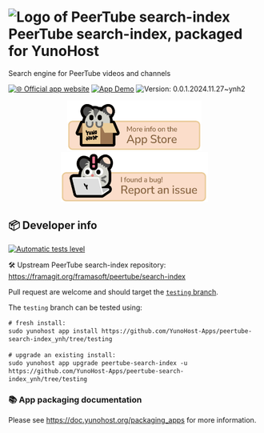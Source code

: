 <!--
N.B.: This README was automatically generated by <https://github.com/YunoHost/apps_tools/blob/main/readme_generator>
It shall NOT be edited by hand.
-->

<h1>
  <img src="https://raw.githubusercontent.com/YunoHost/apps/master/logos/peertube-search-index.png" width="32px" alt="Logo of PeerTube search-index">
  PeerTube search-index, packaged for YunoHost
</h1>

Search engine for PeerTube videos and channels

[![🌐 Official app website](https://img.shields.io/badge/Official_app_website-darkgreen?style=for-the-badge)](https://search.joinpeertube.org/)
[![App Demo](https://img.shields.io/badge/App_Demo-blue?style=for-the-badge)](https://search.joinpeertube.org/)
![Version: 0.0.1.2024.11.27~ynh2](https://img.shields.io/badge/Version-0.0.1.2024.11.27~ynh2-rgba(0,150,0,1)?style=for-the-badge)

<div align="center">
<a href="https://apps.yunohost.org/app/peertube-search-index"><img height="100px" src="https://github.com/YunoHost/yunohost-artwork/raw/refs/heads/main/badges/neopossum-badges/badge_more_info_on_the_appstore.svg"/></a>
<a href="https://github.com/YunoHost-Apps/peertube-search-index_ynh/issues"><img height="100px" src="https://github.com/YunoHost/yunohost-artwork/raw/refs/heads/main/badges/neopossum-badges/badge_report_an_issue.svg"/></a>
</div>

## 📦 Developer info

[![Automatic tests level](https://apps.yunohost.org/badge/cilevel/peertube-search-index)](https://ci-apps.yunohost.org/ci/apps/peertube-search-index/)

🛠️ Upstream PeerTube search-index repository: <https://framagit.org/framasoft/peertube/search-index>

Pull request are welcome and should target the [`testing` branch](https://github.com/YunoHost-Apps/peertube-search-index_ynh/tree/testing).

The `testing` branch can be tested using:
```
# fresh install:
sudo yunohost app install https://github.com/YunoHost-Apps/peertube-search-index_ynh/tree/testing

# upgrade an existing install:
sudo yunohost app upgrade peertube-search-index -u https://github.com/YunoHost-Apps/peertube-search-index_ynh/tree/testing
```

### 📚 App packaging documentation

Please see <https://doc.yunohost.org/packaging_apps> for more information.